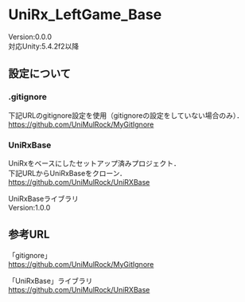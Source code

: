 # UniRx_LeftGame_Base  
Version:0.0.0  
対応Unity:5.4.2f2以降  
## 設定について  
### .gitignore  
下記URLのgitignore設定を使用（gitignoreの設定をしていない場合のみ）．  
https://github.com/UniMulRock/MyGitIgnore

### UniRxBase  
UniRxをベースにしたセットアップ済みプロジェクト．  
下記URLからUniRxBaseをクローン．  
https://github.com/UniMulRock/UniRXBase

UniRxBaseライブラリ  
Version:1.0.0  
## 参考URL  
 「gitignore」  
 https://github.com/UniMulRock/MyGitIgnore

「UniRxBase」ライブラリ  
https://github.com/UniMulRock/UniRXBase
